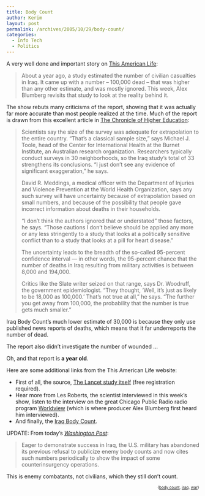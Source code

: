```yaml
---
title: Body Count
author: Kerim
layout: post
permalink: /archives/2005/10/29/body-count/
categories:
  - Info Tech
  - Politics
---
```

A very well done and important story on <a href="http://www.thislife.org/" onclick="_gaq.push(['_trackEvent', 'outbound-article', 'http://www.thislife.org/', 'This American Life']);" >This American Life</a>:

> About a year ago, a study estimated the number of civilian casualties in Iraq. It came up with a number – 100,000 dead – that was higher than any other estimate, and was mostly ignored. This week, Alex Blumberg revisits that study to look at the reality behind it.

The show rebuts many criticisms of the report, showing that it was actually far more accurate than most people realized at the time. Much of the report is drawn from this excellent article in <a href="http://chronicle.com/free/2005/01/2005012701n.htm" onclick="_gaq.push(['_trackEvent', 'outbound-article', 'http://chronicle.com/free/2005/01/2005012701n.htm', 'The Chronicle of Higher Education']);" >The Chronicle of Higher Education</a>:

> Scientists say the size of the survey was adequate for extrapolation to the entire country. &#8220;That&#8217;s a classical sample size,&#8221; says Michael J. Toole, head of the Center for International Health at the Burnet Institute, an Australian research organization. Researchers typically conduct surveys in 30 neighborhoods, so the Iraq study&#8217;s total of 33 strengthens its conclusions. &#8220;I just don&#8217;t see any evidence of significant exaggeration,&#8221; he says.
> 
> David R. Meddings, a medical officer with the Department of Injuries and Violence Prevention at the World Health Organization, says any such survey will have uncertainty because of extrapolation based on small numbers, and because of the possibility that people gave incorrect information about deaths in their households.
> 
> &#8220;I don&#8217;t think the authors ignored that or understated&#8221; those factors, he says. &#8220;Those cautions I don&#8217;t believe should be applied any more or any less stringently to a study that looks at a politically sensitive conflict than to a study that looks at a pill for heart disease.&#8221;
> 
> The uncertainty leads to the breadth of the so-called 95-percent confidence interval &#8212; in other words, the 95-percent chance that the number of deaths in Iraq resulting from military activities is between 8,000 and 194,000.
> 
> Critics like the Slate writer seized on that range, says Dr. Woodruff, the government epidemiologist. &#8220;They thought, &#8216;Well, it&#8217;s just as likely to be 18,000 as 100,000.&#8217; That&#8217;s not true at all,&#8221; he says. &#8220;The further you get away from 100,000, the probability that the number is true gets much smaller.&#8221;

Iraq Body Count&#8217;s much lower estimate of 30,000 is because they only use published news reports of deaths, which means that it far underreports the number of dead.

The report also didn&#8217;t investigate the number of wounded &#8230;

Oh, and that report is **a year old**.

Here are some additional links from the This American Life website:

  * First of all, the source, <a href="http://www.thelancet.com/journals/lancet/article/PIIS0140673604174412/fulltext" onclick="_gaq.push(['_trackEvent', 'outbound-article', 'http://www.thelancet.com/journals/lancet/article/PIIS0140673604174412/fulltext', 'The Lancet study itself']);" >The Lancet study itself</a> (free registration required). 
  * Hear more from Les Roberts, the scientist interviewed in this week’s show, listen to the interview on the great Chicago Public Radio radio program <a href="http://www.chicagopublicradio.org/DWP_XML/wv/2005_07/wv_20050725_1300_5220/segment_224220.ram" onclick="_gaq.push(['_trackEvent', 'outbound-article', 'http://www.chicagopublicradio.org/DWP_XML/wv/2005_07/wv_20050725_1300_5220/segment_224220.ram', 'Worldview']);" >Worldview</a> (which is where producer Alex Blumberg first heard him interviewed).
  * And finally, the <a href="http://www.iraqbodycount.net/" onclick="_gaq.push(['_trackEvent', 'outbound-article', 'http://www.iraqbodycount.net/', 'Iraq Body Count']);" >Iraq Body Count</a>.

UPDATE: From today&#8217;s *<a href="http://www.washingtonpost.com/wp-dyn/content/article/2005/10/23/AR2005102301273.html?nav=rss_world" onclick="_gaq.push(['_trackEvent', 'outbound-article', 'http://www.washingtonpost.com/wp-dyn/content/article/2005/10/23/AR2005102301273.html?nav=rss_world', 'Washington Post']);" >Washington Post</a>*:

> Eager to demonstrate success in Iraq, the U.S. military has abandoned its previous refusal to publicize enemy body counts and now cites such numbers periodically to show the impact of some counterinsurgency operations.

This is enemy combatants, not civilians, which they still don&#8217;t count.  
<!-- technorati tags start -->

<div style="text-align:right;">
  <span style="font-size:x-small;">{<a href="http://www.technorati.com/tag/body count" onclick="_gaq.push(['_trackEvent', 'outbound-article', 'http://www.technorati.com/tag/body count', 'body count']);"  rel="tag">body count</a>, <a href="http://www.technorati.com/tag/iraq" onclick="_gaq.push(['_trackEvent', 'outbound-article', 'http://www.technorati.com/tag/iraq', 'iraq']);"  rel="tag">iraq</a>, <a href="http://www.technorati.com/tag/war" onclick="_gaq.push(['_trackEvent', 'outbound-article', 'http://www.technorati.com/tag/war', 'war']);"  rel="tag">war</a>}</span>


<!-- technorati tags end -->

